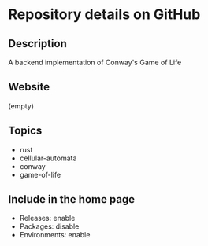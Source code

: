 # Repository details on GitHub

## Description

A backend implementation of Conway's Game of Life

## Website

(empty)

## Topics

- rust
- cellular-automata
- conway
- game-of-life

## Include in the home page

- Releases: enable
- Packages: disable
- Environments: enable

